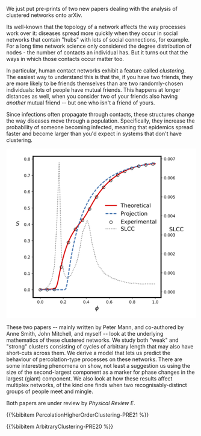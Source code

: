 <!--
.. title: Two papers on clustered networks
.. slug: two-papers-on-clustered-networks
.. date: 2020-06-25 16:23:49 UTC+01:00
.. tags: paper, complex networks
.. category:
.. link: 
.. description: Two papers on the analysis of networks with clustering
.. previewimage: /images/posts/20200625-slcc.png
.. type: text
-->

We just put pre-prints of two new papers dealing with the analysis of
clustered networks  onto arXiv.

<!-- TEASER_END -->

Its well-known that the topology of a network affects the way
processes work over it: diseases spread more quickly when they occur
in social networks that contain "hubs" with lots of social
connections, for example. For a long time network science only
considered the degree distribution of nodes - the number of contacts
an individual has. But it turns out that the ways in which those contacts
occur matter too.

In particular, human contact networks exhibit a feature called
*clustering*. The easiest way to understand this is that the, if you
have two friends, they are more likely to be friends themselves than
are two randomly-chosen individuals: lots of people have mutual
friends. This happens at longer distances as well, when you consider
two of your friends also having *another* mutual friend -- but one
who isn't a friend of yours.

Since infections often propagate through contacts, these structures
change the way diseases move through a population. Specifically, they
increase the probability of someone becoming infected, meaning that
epidemics spread faster and become larger than you'd expect in systems
that don't have clustering.

![Phase transitions](/images/posts/20200625-slcc.png)

These two papers -- mainly written by Peter Mann, and co-authored by
Anne Smith, John Mitchell, and myself -- look at the underlying
mathematics of these clustered networks. We study both "weak" and
"strong" clusters consisting of cycles of arbitrary length that may
also have short-cuts across them. We derive a model that lets us
predict the behaviour of percolation-type processes on these
networks. There are some interesting phenomena on show, not least a
suggestion us using the size of the second-largest component as a marker
for phase changes in the largest (giant) component. We also look
at how these results affect multiplex networks,
of the kind one finds when two recognisably-distinct groups of people
meet and mingle.

Both papers are under review by *Physical Review E*.

{{%bibitem PercolationHigherOrderClustering-PRE21 %}}

{{%bibitem ArbitraryClustering-PRE20 %}}



